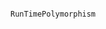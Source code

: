                                                                                 RunTimePolymorphism
